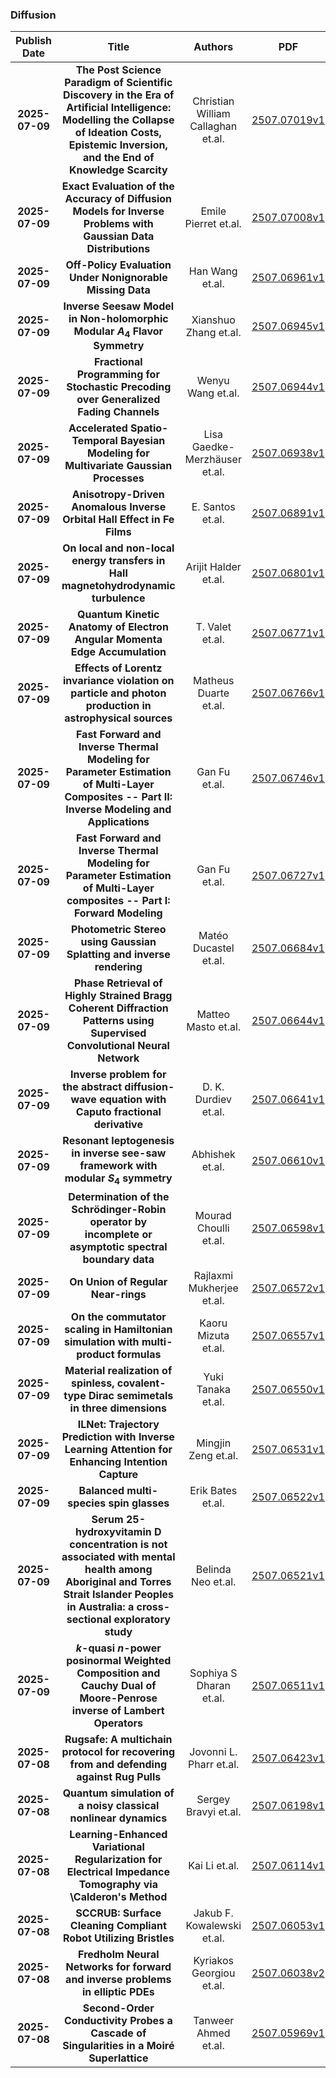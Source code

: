 
### Diffusion
|Publish Date|Title|Authors|PDF|Code|
| :---: | :---: | :---: | :---: | :---: |
|**2025-07-09**|**The Post Science Paradigm of Scientific Discovery in the Era of Artificial Intelligence: Modelling the Collapse of Ideation Costs, Epistemic Inversion, and the End of Knowledge Scarcity**|Christian William Callaghan et.al.|[2507.07019v1](http://arxiv.org/abs/2507.07019v1)|null|
|**2025-07-09**|**Exact Evaluation of the Accuracy of Diffusion Models for Inverse Problems with Gaussian Data Distributions**|Emile Pierret et.al.|[2507.07008v1](http://arxiv.org/abs/2507.07008v1)|null|
|**2025-07-09**|**Off-Policy Evaluation Under Nonignorable Missing Data**|Han Wang et.al.|[2507.06961v1](http://arxiv.org/abs/2507.06961v1)|null|
|**2025-07-09**|**Inverse Seesaw Model in Non-holomorphic Modular $A_4$ Flavor Symmetry**|Xianshuo Zhang et.al.|[2507.06945v1](http://arxiv.org/abs/2507.06945v1)|null|
|**2025-07-09**|**Fractional Programming for Stochastic Precoding over Generalized Fading Channels**|Wenyu Wang et.al.|[2507.06944v1](http://arxiv.org/abs/2507.06944v1)|null|
|**2025-07-09**|**Accelerated Spatio-Temporal Bayesian Modeling for Multivariate Gaussian Processes**|Lisa Gaedke-Merzhäuser et.al.|[2507.06938v1](http://arxiv.org/abs/2507.06938v1)|null|
|**2025-07-09**|**Anisotropy-Driven Anomalous Inverse Orbital Hall Effect in Fe Films**|E. Santos et.al.|[2507.06891v1](http://arxiv.org/abs/2507.06891v1)|null|
|**2025-07-09**|**On local and non-local energy transfers in Hall magnetohydrodynamic turbulence**|Arijit Halder et.al.|[2507.06801v1](http://arxiv.org/abs/2507.06801v1)|null|
|**2025-07-09**|**Quantum Kinetic Anatomy of Electron Angular Momenta Edge Accumulation**|T. Valet et.al.|[2507.06771v1](http://arxiv.org/abs/2507.06771v1)|null|
|**2025-07-09**|**Effects of Lorentz invariance violation on particle and photon production in astrophysical sources**|Matheus Duarte et.al.|[2507.06766v1](http://arxiv.org/abs/2507.06766v1)|null|
|**2025-07-09**|**Fast Forward and Inverse Thermal Modeling for Parameter Estimation of Multi-Layer Composites -- Part II: Inverse Modeling and Applications**|Gan Fu et.al.|[2507.06746v1](http://arxiv.org/abs/2507.06746v1)|null|
|**2025-07-09**|**Fast Forward and Inverse Thermal Modeling for Parameter Estimation of Multi-Layer composites -- Part I: Forward Modeling**|Gan Fu et.al.|[2507.06727v1](http://arxiv.org/abs/2507.06727v1)|null|
|**2025-07-09**|**Photometric Stereo using Gaussian Splatting and inverse rendering**|Matéo Ducastel et.al.|[2507.06684v1](http://arxiv.org/abs/2507.06684v1)|null|
|**2025-07-09**|**Phase Retrieval of Highly Strained Bragg Coherent Diffraction Patterns using Supervised Convolutional Neural Network**|Matteo Masto et.al.|[2507.06644v1](http://arxiv.org/abs/2507.06644v1)|null|
|**2025-07-09**|**Inverse problem for the abstract diffusion-wave equation with Caputo fractional derivative**|D. K. Durdiev et.al.|[2507.06641v1](http://arxiv.org/abs/2507.06641v1)|null|
|**2025-07-09**|**Resonant leptogenesis in inverse see-saw framework with modular $S_4$ symmetry**|Abhishek et.al.|[2507.06610v1](http://arxiv.org/abs/2507.06610v1)|null|
|**2025-07-09**|**Determination of the Schrödinger-Robin operator by incomplete or asymptotic spectral boundary data**|Mourad Choulli et.al.|[2507.06598v1](http://arxiv.org/abs/2507.06598v1)|null|
|**2025-07-09**|**On Union of Regular Near-rings**|Rajlaxmi Mukherjee et.al.|[2507.06572v1](http://arxiv.org/abs/2507.06572v1)|null|
|**2025-07-09**|**On the commutator scaling in Hamiltonian simulation with multi-product formulas**|Kaoru Mizuta et.al.|[2507.06557v1](http://arxiv.org/abs/2507.06557v1)|null|
|**2025-07-09**|**Material realization of spinless, covalent-type Dirac semimetals in three dimensions**|Yuki Tanaka et.al.|[2507.06550v1](http://arxiv.org/abs/2507.06550v1)|null|
|**2025-07-09**|**ILNet: Trajectory Prediction with Inverse Learning Attention for Enhancing Intention Capture**|Mingjin Zeng et.al.|[2507.06531v1](http://arxiv.org/abs/2507.06531v1)|null|
|**2025-07-09**|**Balanced multi-species spin glasses**|Erik Bates et.al.|[2507.06522v1](http://arxiv.org/abs/2507.06522v1)|null|
|**2025-07-09**|**Serum 25-hydroxyvitamin D concentration is not associated with mental health among Aboriginal and Torres Strait Islander Peoples in Australia: a cross-sectional exploratory study**|Belinda Neo et.al.|[2507.06521v1](http://arxiv.org/abs/2507.06521v1)|null|
|**2025-07-09**|**$k$-quasi $n$-power posinormal Weighted Composition and Cauchy Dual of Moore-Penrose inverse of Lambert Operators**|Sophiya S Dharan et.al.|[2507.06511v1](http://arxiv.org/abs/2507.06511v1)|null|
|**2025-07-08**|**Rugsafe: A multichain protocol for recovering from and defending against Rug Pulls**|Jovonni L. Pharr et.al.|[2507.06423v1](http://arxiv.org/abs/2507.06423v1)|null|
|**2025-07-08**|**Quantum simulation of a noisy classical nonlinear dynamics**|Sergey Bravyi et.al.|[2507.06198v1](http://arxiv.org/abs/2507.06198v1)|null|
|**2025-07-08**|**Learning-Enhanced Variational Regularization for Electrical Impedance Tomography via \Calderon's Method**|Kai Li et.al.|[2507.06114v1](http://arxiv.org/abs/2507.06114v1)|null|
|**2025-07-08**|**SCCRUB: Surface Cleaning Compliant Robot Utilizing Bristles**|Jakub F. Kowalewski et.al.|[2507.06053v1](http://arxiv.org/abs/2507.06053v1)|null|
|**2025-07-08**|**Fredholm Neural Networks for forward and inverse problems in elliptic PDEs**|Kyriakos Georgiou et.al.|[2507.06038v2](http://arxiv.org/abs/2507.06038v2)|null|
|**2025-07-08**|**Second-Order Conductivity Probes a Cascade of Singularities in a Moiré Superlattice**|Tanweer Ahmed et.al.|[2507.05969v1](http://arxiv.org/abs/2507.05969v1)|null|
